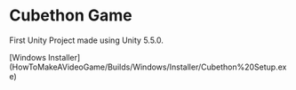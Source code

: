 # Cubethon Game
First Unity Project made using Unity 5.5.0.

[Windows Installer] (HowToMakeAVideoGame/Builds/Windows/Installer/Cubethon%20Setup.exe)
